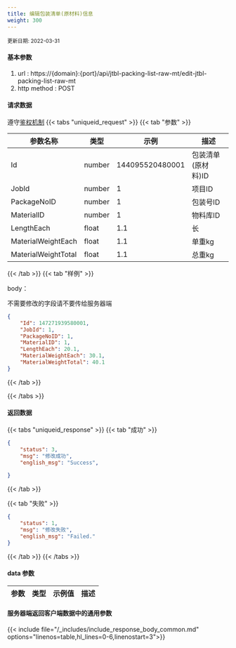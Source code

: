 ```yaml
---
title: 编辑包装清单(原材料)信息
weight: 300
---
```


<small>更新日期: 2022-03-31</small>

#### 基本参数
1. url : https://{domain}:{port}/api/jtbl-packing-list-raw-mt/edit-jtbl-packing-list-raw-mt
2. http method : POST

#### 请求数据
遵守[鉴权机制](/auth/)
{{< tabs "uniqueid_request" >}}
{{< tab "参数" >}} 

|  参数名称   |  类型 |  示例 |  描述 |
|  ----  | ----  | ----  | ----  |
|  Id  | number  | 144095520480001  | 包装清单(原材料)ID |
|  JobId  | number  | 1  | 项目ID |
|  PackageNoID  | number  |  1 | 包装号ID |
|  MaterialID  | number  |  1 | 物料库ID | 
|  LengthEach  | float  |  1.1 | 长 |
|  MaterialWeightEach  | float  |  1.1 | 单重kg |
|  MaterialWeightTotal  | float  |  1.1 | 总重kg |

{{< /tab >}}
{{< tab "样例" >}}


body： 

不需要修改的字段请不要传给服务器端

```json
{
    "Id": 147271939580001,
    "JobId": 1,
    "PackageNoID": 1,
    "MaterialID": 1,
    "LengthEach": 20.1,
    "MaterialWeightEach": 30.1,
    "MaterialWeightTotal": 40.1
}
```
{{< /tab >}}

{{< /tabs >}}


#### 返回数据


{{< tabs "uniqueid_response" >}}
{{< tab "成功" >}} 
```json
{
    "status": 3,
    "msg": "修改成功",
    "english_msg": "Success",
  
}
```   
{{< /tab >}}

{{< tab "失败" >}}
```json
{
    "status": 1,
    "msg": "修改失败",
    "english_msg": "Failed."
}
```
{{< /tab >}}
{{< /tabs >}}
#### data 参数

|  参数   |  类型 |  示例值 |  描述 |
|  ----  | ----  | ----  |----  |
 
#### 服务器端返回客户端数据中的通用参数

{{< include file="/_includes/include_response_body_common.md"  options="linenos=table,hl_lines=0-6,linenostart=3">}}
